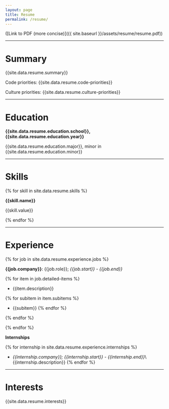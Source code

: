 ```yaml
---
layout: page
title: Resume
permalink: /resume/
---
```


([Link to PDF (more concise)]({{ site.baseurl }}/assets/resume/resume.pdf))

---

Summary
=======

{{site.data.resume.summary}}

Code priorities: {{site.data.resume.code-priorities}}

Culture priorities: {{site.data.resume.culture-priorities}}

---

Education
=========

**{{site.data.resume.education.school}}, {{site.data.resume.education.year}}**

{{site.data.resume.education.major}}, minor in {{site.data.resume.education.minor}}

---

Skills
======

{% for skill in site.data.resume.skills %}

**{{skill.name}}**

{{skill.value}}

{% endfor %}

---

Experience
==========

{% for job in site.data.resume.experience.jobs %}

**{{job.company}}**: {{job.role}}; *{{job.start}} - {{job.end}}*

{% for item in job.detailed-items %}
* {{item.description}}

{% for subitem in item.subitems %}
  * {{subitem}}
{% endfor %}

{% endfor %}

{% endfor %}

**Internships**

{% for internship in site.data.resume.experience.internships %}
* *{{internship.company}}; {{internship.start}} - {{internship.end}}*\\
{{internship.description}}
{% endfor %}

---

Interests
=========

{{site.data.resume.interests}}
